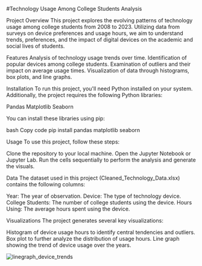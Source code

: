 #Technology Usage Among College Students Analysis

Project Overview 
This project explores the evolving patterns of technology usage among college students from 2008 to 2023. Utilizing data from surveys on device preferences and usage hours, we aim to understand trends, preferences, and the impact of digital devices on the academic and social lives of students.

Features 
Analysis of technology usage trends over time. 
Identification of popular devices among college students. 
Examination of outliers and their impact on average usage times. 
Visualization of data through histograms, box plots, and line graphs. 

Installation 
To run this project, you'll need Python installed on your system. 
Additionally, the project requires the following Python libraries:

Pandas
Matplotlib
Seaborn 

You can install these libraries using pip:

bash Copy code pip install pandas matplotlib seaborn 

Usage
 To use this project, follow these steps:

Clone the repository to your local machine.
Open the Jupyter Notebook or Jupyter Lab. 
Run the cells sequentially to perform the analysis and generate the visuals. 

Data 
The dataset used in this project (Cleaned_Technology_Data.xlsx) contains the following columns:

Year: The year of observation. 
Device: The type of technology device. 
College Students: The number of college students using the device. 
Hours Using: The average hours spent using the device. 

Visualizations 
The project generates several key visualizations:

Histogram of device usage hours to identify central tendencies and outliers. 
Box plot to further analyze the distribution of usage hours. 
Line graph showing the trend of device usage over the years.

![linegraph_device_trends](https://github.com/SammyCode002/Project1_StatsandProbability/assets/139438647/5528e80d-b32d-4947-a9f2-5b8aedce7390)
